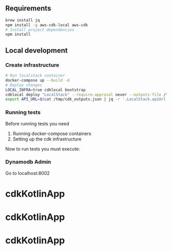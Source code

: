 ## Requirements

```bash
brew install jq
npm install -g aws-cdk-local aws-cdk
# Install project dependencies
npm install
```

## Local development

### Create infrastructure

```bash
# Run localstack container
docker-compose up --build -d
# Deploy changes
LOCAL_INFRA=true cdklocal bootstrap
cdklocal deploy "LocalStack" --require-approval never --outputs-file /tmp/cdk_outputs.json && \
export API_URL=$(cat /tmp/cdk_outputs.json | jq -r '.LocalStack.apiUrl')
```

### Running tests

Before running tests you need

1. Running docker-compose containers
2. Setting up the cdk infrastructure

Now to run tests you must execute:


### Dynamodb Admin

Go to localhost:8002
# cdkKotlinApp
# cdkKotlinApp
# cdkKotlinApp
